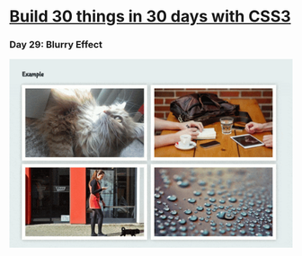 # [Build 30 things in 30 days with CSS3][1]
[1]: https://codecollege.ca/p/css3-coding-challenge

### Day 29: Blurry Effect

![](./record.gif)

